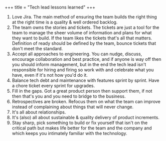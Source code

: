 +++
title = "Tech lead lessons learned"
+++

1. Love Jira. The main method of ensuring the team builds the right thing at the right time is a quality & well ordered backlog.
2. The team owns the stories and tickets. The tickets are just a tool for the team to manage the sheer volume of information and plans for what they want to build. If the team likes the tickets that's all that matters. Definition of ready should be defined by the team, bounce tickets that don't meet the standard.
3. Accept all approaches to engineering. You can nudge, discuss, encourage collaboration and best practice, and if anyone is way off then you should inform management, but in the end the tech lead isn't responsible for hiring and firing so work with and celebrate what you have, even if it's not how you'd do it.
4. Balance tech debt and maintenance with features sprint by sprint. Have a chore ticket every sprint for upgrades.
5. Fill in the gaps. Got a great product person then support them, if not then that's you and you need to bridge to the business.
6. Retrospectives are broken. Refocus them on what the team can improve instead of complaining about things that will never change.
7. It's all about relationships.
8. It's (also) all about sustainable & quality delivery of product increments.
9. Stay sharp, pick something to build or fix yourself that isn't on the critical path but makes life better for the team and the company and which keeps you intimately familiar with the technology.
